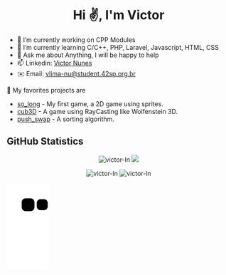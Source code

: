 <h1 align="center">Hi ✌️, I'm Victor</h2>

- 🔭 I’m currently working on CPP Modules
- 🌱 I’m currently learning C/C++, PHP, Laravel, Javascript, HTML, CSS
- 💬 Ask me about Anything, I will be happy to help
- 📫 Linkedin: <a href="https://br.linkedin.com/in/victor-nunes-dev?trk=profile-badge">Victor Nunes</a></div>
- ✉️ Email: vlima-nu@student.42sp.org.br

💫 My favorites projects are

- <a href="https://github.com/victor-ln/42-so_long"> so_long</a> - My first game, a 2D game using sprites.
- <a href="https://github.com/victor-ln/42-cub3D"> cub3D</a>  - A game using RayCasting like Wolfenstein 3D.
- <a href="https://github.com/victor-ln/42-push_swap"> push_swap</a> - A sorting algorithm.

<h2 align="left">GitHub Statistics</h2>

<p align="center">
  <img src="https://komarev.com/ghpvc/?username=victor-ln&label=Profile%20views&color=0e75b6&style=flat" alt="victor-ln" />
  <img src="https://img.shields.io/github/followers/victor-ln?color=green&amp;logo=github&amp;style=flat-square" style="max-width: 100%;">
</p>

<p align="center">
  <img src="https://github-readme-stats.vercel.app/api?username=victor-ln&show_icons=true&locale=en&theme=dracula&hide_border=true" alt="victor-ln" />
  <img src="https://github-readme-stats.vercel.app/api/top-langs?username=victor-ln&locale=en&layout=compact&theme=dracula&hide_border=true" alt="victor-ln"/>
</p>

![snake gif](https://github.com/victor-ln/victor-ln/blob/output/github-contribution-grid-snake.svg)
